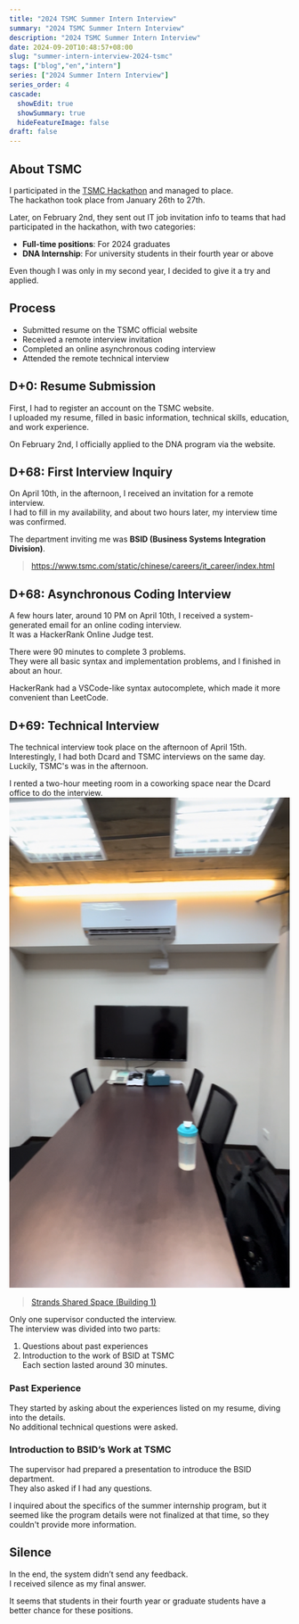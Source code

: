 ```yaml
---
title: "2024 TSMC Summer Intern Interview"
summary: "2024 TSMC Summer Intern Interview"
description: "2024 TSMC Summer Intern Interview"
date: 2024-09-20T10:48:57+08:00
slug: "summer-intern-interview-2024-tsmc"
tags: ["blog","en","intern"]
series: ["2024 Summer Intern Interview"]
series_order: 4
cascade:
  showEdit: true
  showSummary: true
  hideFeatureImage: false
draft: false
---
```


## About TSMC

I participated in the [TSMC Hackathon](https://www.linkedin.com/feed/update/urn:li:activity:7159246053374926848/) and managed to place.  
The hackathon took place from January 26th to 27th.

Later, on February 2nd, they sent out IT job invitation info to teams that had participated in the hackathon, with two categories:  
- **Full-time positions**: For 2024 graduates  
- **DNA Internship**: For university students in their fourth year or above

Even though I was only in my second year, I decided to give it a try and applied.

## Process

- Submitted resume on the TSMC official website
- Received a remote interview invitation
- Completed an online asynchronous coding interview
- Attended the remote technical interview

## D+0: Resume Submission

First, I had to register an account on the TSMC website.  
I uploaded my resume, filled in basic information, technical skills, education, and work experience.

On February 2nd, I officially applied to the DNA program via the website.

## D+68: First Interview Inquiry

On April 10th, in the afternoon, I received an invitation for a remote interview.  
I had to fill in my availability, and about two hours later, my interview time was confirmed.

The department inviting me was **BSID (Business Systems Integration Division)**.  
> https://www.tsmc.com/static/chinese/careers/it_career/index.html

## D+68: Asynchronous Coding Interview

A few hours later, around 10 PM on April 10th, I received a system-generated email for an online coding interview.  
It was a HackerRank Online Judge test.

There were 90 minutes to complete 3 problems.  
They were all basic syntax and implementation problems, and I finished in about an hour.

HackerRank had a VSCode-like syntax autocomplete, which made it more convenient than LeetCode.

## D+69: Technical Interview

The technical interview took place on the afternoon of April 15th.  
Interestingly, I had both Dcard and TSMC interviews on the same day.  
Luckily, TSMC's was in the afternoon.

I rented a two-hour meeting room in a coworking space near the Dcard office to do the interview.  
![coworking space](coworking-space.jpeg)  
> [Strands Shared Space (Building 1)](https://maps.app.goo.gl/sybdamydyAS94aN58)

Only one supervisor conducted the interview.  
The interview was divided into two parts:  
1. Questions about past experiences  
2. Introduction to the work of BSID at TSMC  
Each section lasted around 30 minutes.

### Past Experience

They started by asking about the experiences listed on my resume, diving into the details.  
No additional technical questions were asked.

### Introduction to BSID’s Work at TSMC

The supervisor had prepared a presentation to introduce the BSID department.  
They also asked if I had any questions.

I inquired about the specifics of the summer internship program, but it seemed like the program details were not finalized at that time, so they couldn't provide more information.

## Silence

In the end, the system didn’t send any feedback.  
I received silence as my final answer.

It seems that students in their fourth year or graduate students have a better chance for these positions.
